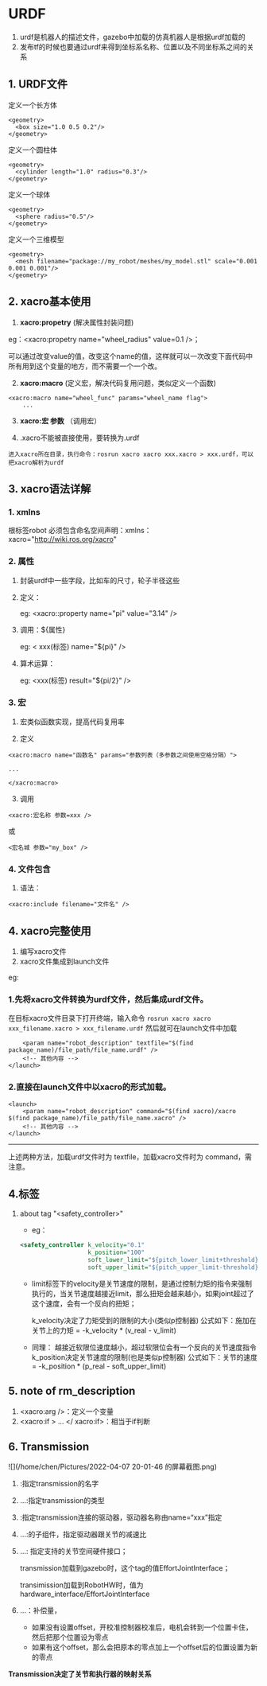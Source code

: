 # URDF

1. urdf是机器人的描述文件，gazebo中加载的仿真机器人是根据urdf加载的
2. 发布tf的时候也要通过urdf来得到坐标系名称、位置以及不同坐标系之间的关系



## 1. URDF文件

定义一个长方体
```
<geometry>
  <box size="1.0 0.5 0.2"/>
</geometry>
```
定义一个圆柱体
```
<geometry>
  <cylinder length="1.0" radius="0.3"/>
</geometry>
```
定义一个球体
```
<geometry>
  <sphere radius="0.5"/>
</geometry>
```
定义一个三维模型
```
<geometry>
  <mesh filename="package://my_robot/meshes/my_model.stl" scale="0.001 0.001 0.001"/>
</geometry>
```
## 2. xacro基本使用

1.  **xacro:propetry** (解决属性封装问题) 

eg：<xacro:propetry name="wheel_radius" value=0.1 />；

可以通过改变value的值，改变这个name的值，这样就可以一次改变下面代码中所有用到这个变量的地方，而不需要一个一个改。

2. **xacro:macro** (定义宏，解决代码复用问题，类似定义一个函数)

```xaml
<xacro:macro name="wheel_func" params="wheel_name flag">
    ...
```

3. **xacro:宏 参数** （调用宏）

4. .xacro不能被直接使用，要转换为.urdf

```xaml
进入xacro所在目录，执行命令：rosrun xacro xacro xxx.xacro > xxx.urdf，可以把xacro解析为urdf
```

## 3. xacro语法详解

### 1. xmlns

根标签robot 必须包含命名空间声明：xmlns：xacro="http://wiki.ros.org/xacro"

### 2. 属性

1. 封装urdf中一些字段，比如车的尺寸，轮子半径这些

2. 定义：

   eg: <xacro::property name="pi" value="3.14" />

3. 调用：${属性}

   eg: < xxx(标签) name="${pi}" />

4. 算术运算：

   eg: <xxx(标签) result="${pi/2}" />

### 3. 宏

1. 宏类似函数实现，提高代码复用率

2. 定义

```xaml
<xacro:macro name="函数名" params="参数列表（多参数之间使用空格分隔）">

...

</xacro:macro>
```

3. 调用

```
<xacro:宏名称 参数=xxx />
```
或
```
<宏名城 参数="my_box" />
```

### 4. 文件包含

1. 语法：

```
<xacro:include filename="文件名" />
```

## 4. xacro完整使用

1. 编写xacro文件
2. xacro文件集成到launch文件


eg:

### 1.先将xacro文件转换为urdf文件，然后集成urdf文件。
在目标xacro文件目录下打开终端，输入命令
```rosrun xacro xacro xxx_filename.xacro > xxx_filename.urdf```
然后就可在launch文件中加载
```<launch>
    <param name="robot_description" textfile="$(find package_name)/file_path/file_name.urdf" />
	<!-- 其他内容 -->
</launch>
```
### 2.直接在launch文件中以xacro的形式加载。

```
<launch>
    <param name="robot_description" command="$(find xacro)/xacro $(find package_name)/file_path/file_name.xacro" />
	<!-- 其他内容 -->
</launch>
```

---
上述两种方法，加载urdf文件时为 textfile，加载xacro文件时为 command，需注意。

## 4.标签

1. about tag "<safety_controller>"

   - eg：

   ```xml
   <safety_controller k_velocity="0.1"
                      k_position="100"
                      soft_lower_limit="${pitch_lower_limit+threshold}"
                      soft_upper_limit="${pitch_upper_limit-threshold}"/>
   ```

   - limit标签下的velocity是关节速度的限制，是通过控制力矩的指令来强制执行的，当关节速度越接近limit，那么扭矩会越来越小，如果joint超过了这个速度，会有一个反向的扭矩；

     k_velocity决定了力矩受到的限制的大小(类似p控制器)
     公式如下：施加在关节上的力矩 = -k_velocity * (v_real - v_limit)

   - 同理：
     越接近软限位速度越小，超过软限位会有一个反向的关节速度指令
     k_position决定关节速度的限制(也是类似p控制器)
     公式如下：关节的速度 = -k_position * (p_real - soft_upper_limit)

## 5. note of rm_description

1. <xacro:arg />：定义一个变量
2. <xacro:if > ... </ xacro:if>：相当于if判断

## 6. Transmission

![](/home/chen/Pictures/2022-04-07 20-01-46 的屏幕截图.png)

1. <transmisson name="xxx">:指定transmission的名字

2. <type>...</type>:指定transmission的类型

3. <actuator name="xxx">:指定transmission连接的驱动器，驱动器名称由name=“xxx”指定

4. <mechanicalReduction>...</mechanicalReduction>:<actuator>的子组件，指定驱动器跟关节的减速比

5. <hardwareInterface>...<hardwareInterface>: 指定支持的关节空间硬件接口；

   transmission加载到gazebo时，这个tag的值EffortJointInterface；

   transimission加载到RobotHW时，值为hardware_interface/EffortJointInterface

6. <offset>...</offset>：补偿量，

   - 如果没有设置offset，开校准控制器校准后，电机会转到一个位置卡住，然后把那个位置设为零点
   - 如果有这个offset，那么会把原本的零点加上一个offset后的位置设置为新的零点

**Transmission决定了关节和执行器的映射关系**
